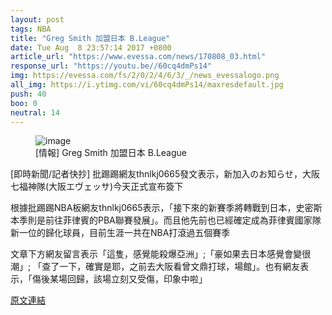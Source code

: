```yaml
---
layout: post
tags: NBA
title: "Greg Smith 加盟日本 B.League"
date: Tue Aug  8 23:57:14 2017 +0800
article_url: "https://www.evessa.com/news/170808_03.html"
response_url: "https://youtu.be//60cq4dmPs14"
img: https://evessa.com/fs/2/0/2/4/6/3/_/news_evessalogo.png
all_img: https://i.ytimg.com/vi/60cq4dmPs14/maxresdefault.jpg
push: 40
boo: 0
neutral: 14
---
```


<figure>
<img src="https://evessa.com/fs/2/0/2/4/6/3/_/news_evessalogo.png" alt="image">
<figcaption>
[情報] Greg Smith 加盟日本 B.League
</figcaption>
</figure>



[即時新聞/記者快抄] 批踢踢網友thnlkj0665發文表示，新加入のお知らせ，大阪七福神隊(大阪エヴェッサ)今天正式宣布簽下

根據批踢踢NBA板網友thnlkj0665表示，「接下來的新賽季將轉戰到日本，史密斯本季則是前往菲律賓的PBA聯賽發展」。而且他先前也已經確定成為菲律賓國家隊新一位的歸化球員，目前生涯一共在NBA打滾過五個賽季

文章下方網友留言表示「這隻，感覺能殺爆亞洲」;「豪如果去日本感覺會變很潮」; 「查了一下，確實是耶，之前去大阪看曾文鼎打球，場館」。也有網友表示，「傷後某場回歸，該場立刻又受傷，印象中啦」

<a href = "https://www.ptt.cc/bbs/NBA/M.1502207838.A.79D.html">原文連結</a>

